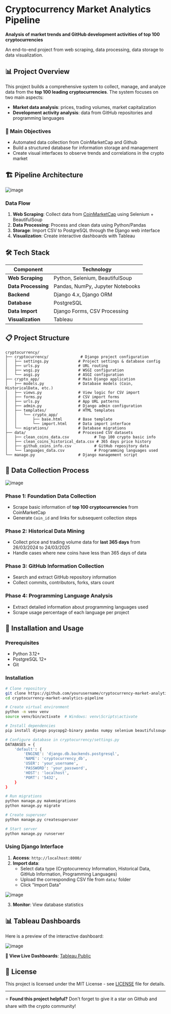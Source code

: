 # Cryptocurrency Market Analytics Pipeline

**Analysis of market trends and GitHub development activities of top 100 cryptocurrencies**

An end-to-end project from web scraping, data processing, data storage to data visualization.

## 📊 Project Overview

This project builds a comprehensive system to collect, manage, and analyze data from the **top 100 leading cryptocurrencies**. The system focuses on two main aspects:

- **Market data analysis**: prices, trading volumes, market capitalization
- **Development activity analysis**: data from GitHub repositories and programming languages

### 🎯 Main Objectives

- Automated data collection from CoinMarketCap and Github
- Build a structured database for information storage and management
- Create visual interfaces to observe trends and correlations in the crypto market

## 🏗️ Pipeline Architecture

![image](https://github.com/user-attachments/assets/8cc5640e-4e12-4853-8821-2c7e6af05637)

### Data Flow
1. **Web Scraping**: Collect data from [CoinMarketCap](https://coinmarketcap.com/) using Selenium + BeautifulSoup
2. **Data Processing**: Process and clean data using Python/Pandas
3. **Storage**: Import CSV to PostgreSQL through the Django web interface
4. **Visualization**: Create interactive dashboards with Tableau

## 🛠️ Tech Stack

| Component | Technology |
|-----------|------------|
| **Web Scraping** | Python, Selenium, BeautifulSoup |
| **Data Processing** | Pandas, NumPy, Jupyter Notebooks |
| **Backend** | Django 4.x, Django ORM |
| **Database** | PostgreSQL |
| **Data Import** | Django Forms, CSV Processing |
| **Visualization** | Tableau |

## 📋 Project Structure

```
cryptocurrency/
├── cryptocurrency/              # Django project configuration
│   ├── settings.py             # Project settings & database config
│   ├── urls.py                 # URL routing
│   ├── wsgi.py                 # WSGI configuration
│   └── asgi.py                 # ASGI configuration
├── crypto_app/                 # Main Django application
│   ├── models.py               # Database models (Coin, HistoricalData, etc.)
│   ├── views.py                # View logic for CSV import
│   ├── forms.py                # CSV import forms
│   ├── urls.py                 # App URL patterns
│   ├── admin.py                # Django admin configuration
│   ├── templates/              # HTML templates
│   │   └── crypto_app/
│   │       ├── base.html       # Base template
│   │       └── import.html     # Data import interface
│   └── migrations/             # Database migrations
├── data/                       # Processed CSV datasets
│   ├── clean_coins_data.csv           # Top 100 crypto basic info
│   ├── clean_coins_historical_data.csv # 365 days price history
│   ├── github_coins_info.csv          # GitHub repository data
│   └── languages_data.csv             # Programming languages used
└── manage.py                   # Django management script
```

## 🔄 Data Collection Process
![image](https://github.com/user-attachments/assets/1d22db95-2a4f-45fc-ae35-ae7837f5afa0)

### Phase 1: Foundation Data Collection
- Scrape basic information of **top 100 cryptocurrencies** from CoinMarketCap
- Generate `Coin_id` and links for subsequent collection steps

### Phase 2: Historical Data Mining
- Collect price and trading volume data for **last 365 days** from 26/03/2024 to 24/03/2025
- Handle cases where new coins have less than 365 days of data

### Phase 3: GitHub Information Collection
- Search and extract GitHub repository information
- Collect commits, contributors, forks, stars count

### Phase 4: Programming Language Analysis
- Extract detailed information about programming languages used
- Scrape usage percentage of each language per project

## 🚀 Installation and Usage

### Prerequisites
- Python 3.12+
- PostgreSQL 12+
- Git

### Installation
```bash
# Clone repository
git clone https://github.com/yourusername/cryptocurrency-market-analytics-pipeline.git
cd cryptocurrency-market-analytics-pipeline

# Create virtual environment
python -m venv venv
source venv/bin/activate  # Windows: venv\Scripts\activate

# Install dependencies
pip install django psycopg2-binary pandas numpy selenium beautifulsoup4

# Configure database in cryptocurrency/settings.py
DATABASES = {
    'default': {
        'ENGINE': 'django.db.backends.postgresql',
        'NAME': 'cryptocurrency_db',
        'USER': 'your_username',
        'PASSWORD': 'your_password',
        'HOST': 'localhost',
        'PORT': '5432',
    }
}

# Run migrations
python manage.py makemigrations
python manage.py migrate

# Create superuser
python manage.py createsuperuser

# Start server
python manage.py runserver
```

### Using Django Interface

1. **Access**: `http://localhost:8000/`
2. **Import data**:
   - Select data type (Cryptocurrency Information, Historical Data, GitHub Information, Programming Languages)
   - Upload the corresponding CSV file from `data/` folder
   - Click "Import Data"

  ![image](https://github.com/user-attachments/assets/7c35a11b-353b-44d5-9849-b71ea17cbb35)

3. **Monitor**: View database statistics

## 📊 Tableau Dashboards
Here is a preview of the interactive dashboard:

![image](https://github.com/user-attachments/assets/df700348-943b-4f0f-a3da-723013e397d1)


**🔗 View Live Dashboards**: [Tableau Public](https://public.tableau.com/app/profile/hang.nguyen6427/viz/CryptocurrencyAnalytics)


## 📄 License

This project is licensed under the MIT License - see [LICENSE](LICENSE) file for details.

---

⭐ **Found this project helpful?** Don't forget to give it a star on Github and share with the crypto community!
